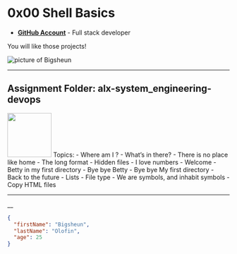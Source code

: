 # 0x00 Shell Basics

- __[GitHub Account](github.com/Bigsheun)__ - Full stack developer 


You will like those projects!


 ![picture of Bigsheun](https://avatars.githubusercontent.com/u/88635898?s=120&v=4 "Full stack developer")
___
## Assignment Folder: alx-system_engineering-devops
<img src="https://s3.amazonaws.com/intranet-projects-files/holbertonschool-sysadmin_devops/205/image.jpg" width="100" />
Topics:
 - Where am I ?
 - What’s in there?
 - There is no place like home
 - The long format
 - Hidden files
 - I love numbers
 - Welcome
 - Betty in my first directory
 - Bye bye Betty
 - Bye bye My first directory
 - Back to the future
 - Lists
 - File type
 - We are symbols, and inhabit symbols
 - Copy HTML files


___



__
```json
{
  "firstName": "Bigsheun",
  "lastName": "Olofin",
  "age": 25
}
```

